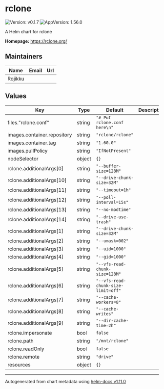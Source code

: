 # rclone

![Version: v0.1.7](https://img.shields.io/badge/Version-v0.1.7-informational?style=flat-square) ![AppVersion: 1.56.0](https://img.shields.io/badge/AppVersion-1.56.0-informational?style=flat-square)

A Helm chart for rclone

**Homepage:** <https://rclone.org/>

## Maintainers

| Name | Email | Url |
| ---- | ------ | --- |
| Rojikku |  |  |

## Values

| Key | Type | Default | Description |
|-----|------|---------|-------------|
| files."rclone.conf" | string | `"# Put rclone.conf here\n"` |  |
| images.container.repository | string | `"rclone/rclone"` |  |
| images.container.tag | string | `"1.60.0"` |  |
| images.pullPolicy | string | `"IfNotPresent"` |  |
| nodeSelector | object | `{}` |  |
| rclone.additionalArgs[0] | string | `"--buffer-size=128M"` |  |
| rclone.additionalArgs[10] | string | `"--drive-chunk-size=32M"` |  |
| rclone.additionalArgs[11] | string | `"--timeout=1h"` |  |
| rclone.additionalArgs[12] | string | `"--poll-interval=15s"` |  |
| rclone.additionalArgs[13] | string | `"--no-modtime"` |  |
| rclone.additionalArgs[14] | string | `"--drive-use-trash"` |  |
| rclone.additionalArgs[1] | string | `"--drive-chunk-size=32M"` |  |
| rclone.additionalArgs[2] | string | `"--umask=002"` |  |
| rclone.additionalArgs[3] | string | `"--uid=1000"` |  |
| rclone.additionalArgs[4] | string | `"--gid=1000"` |  |
| rclone.additionalArgs[5] | string | `"--vfs-read-chunk-size=128M"` |  |
| rclone.additionalArgs[6] | string | `"--vfs-read-chunk-size-limit=off"` |  |
| rclone.additionalArgs[7] | string | `"--cache-workers=8"` |  |
| rclone.additionalArgs[8] | string | `"--cache-writes"` |  |
| rclone.additionalArgs[9] | string | `"--dir-cache-time=2h"` |  |
| rclone.impersonate | bool | `false` |  |
| rclone.path | string | `"/mnt/rclone"` |  |
| rclone.readOnly | bool | `false` |  |
| rclone.remote | string | `"drive"` |  |
| resources | object | `{}` |  |

----------------------------------------------
Autogenerated from chart metadata using [helm-docs v1.11.0](https://github.com/norwoodj/helm-docs/releases/v1.11.0)
